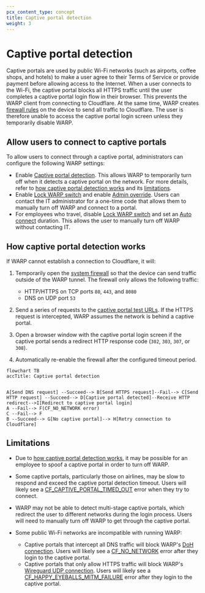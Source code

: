 ```yaml
---
pcx_content_type: concept
title: Captive portal detection
weight: 3
---
```


# Captive portal detection

Captive portals are used by public Wi-Fi networks (such as airports, coffee shops, and hotels) to make a user agree to their Terms of Service or provide payment before allowing access to the Internet. When a user connects to the Wi-Fi, the captive portal blocks all HTTPS traffic until the user completes a captive portal login flow in their browser. This prevents the WARP client from connecting to Cloudflare. At the same time, WARP creates [firewall rules](/cloudflare-one/connections/connect-devices/warp/configure-warp/route-traffic/warp-architecture/#ip-traffic) on the device to send all traffic to Cloudflare. The user is therefore unable to access the captive portal login screen unless they temporarily disable WARP.

## Allow users to connect to captive portals

To allow users to connect through a captive portal, administrators can configure the following WARP settings:

- Enable [Captive portal detection](/cloudflare-one/connections/connect-devices/warp/configure-warp/warp-settings/#captive-portal-detection). This allows WARP to temporarily turn off when it detects a captive portal on the network. For more details, refer to [how captive portal detection works](#how-captive-portal-detection-works) and its [limitations](#limitations).
- Enable [Lock WARP switch](/cloudflare-one/connections/connect-devices/warp/configure-warp/warp-settings/#lock-warp-switch) and enable [Admin override](/cloudflare-one/connections/connect-devices/warp/configure-warp/warp-settings/#admin-override). Users can contact the IT administrator for a one-time code that allows them to manually turn off WARP and connect to a portal.
- For employees who travel, disable [Lock WARP switch](/cloudflare-one/connections/connect-devices/warp/configure-warp/warp-settings/#lock-warp-switch) and set an [Auto connect](/cloudflare-one/connections/connect-devices/warp/configure-warp/warp-settings/#auto-connect) duration. This allows the user to manually turn off WARP without contacting IT.

## How captive portal detection works

If WARP cannot establish a connection to Cloudflare, it will:
1. Temporarily open the [system firewall](/cloudflare-one/connections/connect-devices/warp/configure-warp/route-traffic/warp-architecture/#ip-traffic) so that the device can send traffic outside of the WARP tunnel. The firewall only allows the following traffic:

    - HTTP/HTTPS on TCP ports `80`, `443`, and `8080`
    - DNS on UDP port `53`

2. Send a series of requests to the [captive portal test URLs](/cloudflare-one/connections/connect-devices/warp/deployment/firewall/#captive-portal). If the HTTPS request is intercepted, WARP assumes the network is behind a captive portal.
3. Open a browser window with the captive portal login screen if the captive portal sends a redirect HTTP response code (`302`, `303`, `307`, or `308`).
4. Automatically re-enable the firewall after the configured timeout period.

```mermaid
flowchart TB
accTitle: Captive portal detection


A[Send DNS request] --Succeed--> B[Send HTTPS request]--Fail--> C[Send HTTP request] --Succeed--> D[Captive portal detected]--Receive HTTP redirect-->I[Redirect to captive portal login]
A --Fail--> F(CF_NO_NETWORK error)
C --Fail--> F
B --Succeed--> G[No captive portal]--> H[Retry connection to Cloudflare]
```

## Limitations

- Due to [how captive portal detection works](#how-captive-portal-detection-works), it may be possible for an employee to spoof a captive portal in order to turn off WARP.
- Some captive portals, particularly those on airlines, may be slow to respond and exceed the captive portal detection timeout. Users will likely see a [CF_CAPTIVE_PORTAL_TIMED_OUT](/cloudflare-one/connections/connect-devices/warp/troubleshooting/client-errors/#cf_captive_portal_timed_out) error when they try to connect.
- WARP may not be able to detect multi-stage captive portals, which redirect the user to different networks during the login process. Users will need to manually turn off WARP to get through the captive portal.
- Some public Wi-Fi networks are incompatible with running WARP:

  - Captive portals that intercept all DNS traffic will block WARP's [DoH connection](/cloudflare-one/connections/connect-devices/warp/configure-warp/route-traffic/warp-architecture/#overview). Users will likely see a [CF_NO_NETWORK](/cloudflare-one/connections/connect-devices/warp/troubleshooting/client-errors/#cf_no_network) error after they login to the captive portal.
  - Captive portals that only allow HTTPS traffic will block WARP's [Wireguard UDP connection](/cloudflare-one/connections/connect-devices/warp/configure-warp/route-traffic/warp-architecture/#overview). Users will likely see a [CF_HAPPY_EYEBALLS_MITM_FAILURE](/cloudflare-one/connections/connect-devices/warp/troubleshooting/client-errors/#cf_happy_eyeballs_failure) error after they login to the captive portal.
